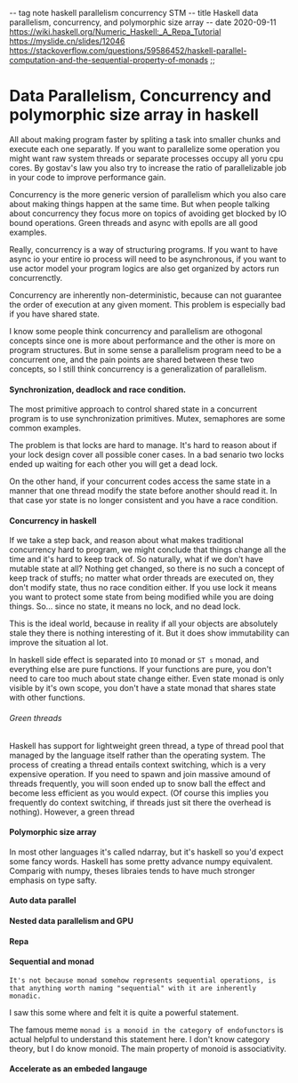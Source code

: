 -- tag note haskell parallelism concurrency STM
-- title Haskell data parallelism, concurrency, and polymorphic size array
-- date 2020-09-11
          https://wiki.haskell.org/Numeric_Haskell:_A_Repa_Tutorial
          https://myslide.cn/slides/12046
          https://stackoverflow.com/questions/59586452/haskell-parallel-computation-and-the-sequential-property-of-monads
;;
# Data Parallelism, Concurrency and polymorphic size array in haskell
All about making program faster by spliting a task into smaller chunks and execute each one separatly. If you want to parallelize some operation you might want raw system threads or separate processes occupy all yoru cpu cores. By gostav's law you also try to increase the ratio of parallelizable job in your code to improve performance gain.

Concurrency is the more generic version of parallelism which you also care about making things happen at the same time. But when people talking about concurrency they focus more on topics of avoiding get blocked by IO bound operations. Green threads and async with epolls are all good examples.

Really, concurrency is a way of structuring programs. If you want to have async  io your entire io process will need to be asynchronous, if you want to use actor model your program logics are also get organized by actors run concurrenctly.

Concurrency are inherently non-deterministic, because can not guarantee the order of execution at any given moment. This problem is especially bad if you have shared state.

I know some people think concurrency and parallelism are othogonal concepts since one is more about performance and the other is more on program structures. But in some sense a parallelism program need to be a concurrent one, and the pain points are shared between these two concepts, so I still think concurrency is a generalization of parallelism.

#### Synchronization, deadlock and race condition.

The most primitive approach to control shared state in a concurrent program is to use synchronization primitives. Mutex, semaphores are some common examples.

The problem is that locks are hard to manage. It's hard to reason about if your lock design cover all possible coner cases. In a bad senario two locks ended up waiting for each other you will get a dead lock.

On the other hand, if your concurrent codes access the same state in a manner that one thread modify the state before another should read it. In that case yor state is no longer consistent and you have a race condition.

#### Concurrency in haskell

If we take a step back, and reason about what makes traditional concurrency hard to program, we might conclude that things change all the time and it's hard to keep track of. So naturally, what if we don't have mutable state at all? Nothing get changed, so there is no such a concept of keep track of stuffs; no matter what order threads are executed on, they don't modify state, thus no race condition either. If you use lock it means you want to protect some state from being modified while you are doing things. So... since no state, it means no lock, and no dead lock.

This is the ideal world, because in reality if all your objects are absolutely stale they there is nothing interesting of it. But it does show immutability can improve the situation al lot.

In haskell side effect is separated into `IO` monad or `ST s` monad, and everything else are pure functions. If your functions are pure, you don't need to care too much about state change either. Even state monad is only visible by it's own scope, you don't have a state monad that shares state with other functions.

###### Green threads
Haskell has support for lightweight green thread, a type of thread pool that managed by the language itself rather than the operating system. The process of creating a thread entails context switching, which is a very expensive operation. If you need to spawn and join massive amound of threads frequently, you will soon ended up to snow ball the effect and become less efficient as you would expect. (Of course this implies you frequently do context switching, if threads just sit there the overhead is nothing). However, a green thread

#### Polymorphic size array
In most other languages it's called ndarray, but it's haskell so you'd expect some fancy words. Haskell has some pretty advance numpy equivalent. Comparig with numpy, theses libraies tends to have much stronger emphasis on type safty.

#### Auto data parallel

#### Nested data parallelism and GPU

#### Repa

#### Sequential and monad
```
It's not because monad somehow represents sequential operations, is that anything worth naming "sequential" with it are inherently monadic.
```

I saw this some where and felt it is quite a powerful statement.

The famous meme `monad is a monoid in the category of endofunctors` is actual helpful to understand this statement here.  I don't know category theory, but I do know monoid. The main property of monoid is associativity.

#### Accelerate as an embeded langauge

